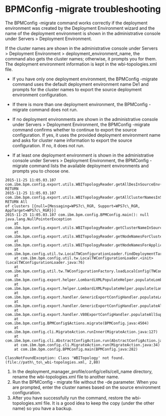 # BPMConfig -migrate troubleshooting

The BPMConfig -migrate command works correctly if the deployment
environment was created by the Deployment Environment wizard and the name of the deployment
environment is shown in the administrative console under Servers > Deployment Environment.

If the cluster names are shown in the administrative console under Servers > Deployment Environment > deployment\_environment\_name, the command also gets the cluster names; otherwise, it prompts you for them. The
deployment environment information is kept in the wbi-topologies.xml file.

- If you have only one deployment environment, the BPMConfig -migrate command
uses the default deployment environment name De1 and prompts for the cluster names
to export the source deployment environment configuration.
- If there is more than one deployment environment, the BPMConfig -migrate
command does not run.

- If no deployment environments are shown in the administrative console under Servers > Deployment Environment, the BPMConfig -migrate command confirms whether to continue to
export the source configuration. If yes, it uses the provided deployment environment name and asks
for cluster name information to export the source configuration. If no, it does not run.
- If at least one deployment environment is shown in the administrative console under Servers > Deployment Environment, the BPMConfig -migrate command lists the available deployment
environments and prompts you to choose one.

```
2015-11-25 11:05.03.107 com.ibm.bpm.config.export.utils.WBITopologyReader.getAllDesInSourceEnv(): RETURN
2015-11-25 11:05.03.107 com.ibm.bpm.config.export.utils.WBITopologyReader.getAllClusterNamesInSourceEnv(): RETURN All 
of clusters [{null={Messaging=WPS7c\_RGR, Support=WPS7c\_RGR, AppTarget=WPS7c\_RGR}}]
2015-11-25 11:05.03.107 com.ibm.bpm.config.BPMConfig.main(): null
java.lang.NullPointerException
	at com.ibm.bpm.config.export.utils.WBITopologyReader.getClusterNameInSourceEnv(WBITopologyReader.java:101)
	at com.ibm.bpm.config.export.utils.WBITopologyReader.getNodeNamesForClusterUsingCapabilityInSourceEnv(WBITopologyReader.java:146)
	at com.ibm.bpm.config.export.utils.WBITopologyReader.getNodeNamesForApplicationClusterInSourceEnv(WBITopologyReader.java:114)
	at com.ibm.bpm.config.util.tw.LocalTWConfigurationLoader.findDeploymentTargetForMigration(LocalTWConfigurationLoader.java:275)
	at com.ibm.bpm.config.util.tw.LocalTWConfigurationLoader.<init>(LocalTWConfigurationLoader.java:76)
	at com.ibm.bpm.config.util.tw.TWConfigurationFactory.loadLocalConfig(TWConfigurationFactory.java:78)
	at com.ibm.bpm.config.export.helper.LombardiXMLPopulateHelper.populateLombardiXMLProperties(LombardiXMLPopulateHelper.java:86)
	at com.ibm.bpm.config.export.helper.LombardiXMLPopulateHelper.populate(LombardiXMLPopulateHelper.java:69)
	at com.ibm.bpm.config.export.handler.GenericExportConfigHandler.populateLombardiXMLProperties(GenericExportConfigHandler.java:235)
	at com.ibm.bpm.config.export.handler.GenericExportConfigHandler.populateAllSupportedProperties(GenericExportConfigHandler.java:105)
	at com.ibm.bpm.config.export.handler.V80ExportConfigHandler.populateAllSupportedProperties(V80ExportConfigHandler.java:168)
	at com.ibm.bpm.config.BPMConfig$Actions.migrate(BPMConfig.java:4504)
	at com.ibm.bpm.config.cli.MigrateAction.runInner(MigrateAction.java:127)
	at com.ibm.bpm.config.cli.AbstractConfigAction.run(AbstractConfigAction.java:128)
	at com.ibm.bpm.config.cli.MigrateAction.run(MigrateAction.java:34)
	at com.ibm.bpm.config.BPMConfig.main(BPMConfig.java:282)
```

```
ClassNotFoundException: Class 'WBITopology' not found. (file://path\_to\_wbi-topologies.xml, 2,80)
```

1. In the
deployment\_manager\_profile/config/cells/cell\_name
directory, rename the wbi-topologies.xml file to another name.
2. Run the BPMConfig - migrate file without the -de parameter.
When you are prompted, enter the cluster names based on the source environment configuration.
3. After you have successfully run the command, restore the wbi-topologies.xml
file. It is a good idea to keep the copy (under the other name) so you have a backup.